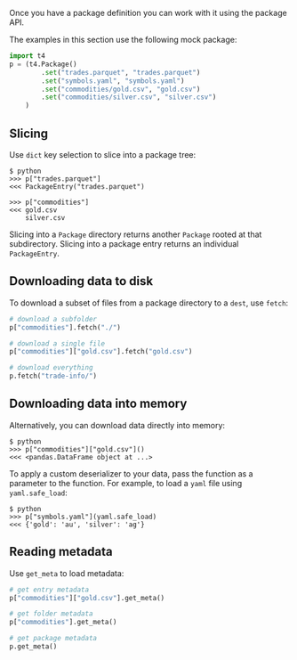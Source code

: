 Once you have a package definition you can work with it using the package API.

The examples in this section use the following mock package:

```python
import t4
p = (t4.Package()
        .set("trades.parquet", "trades.parquet")
        .set("symbols.yaml", "symbols.yaml")
        .set("commodities/gold.csv", "gold.csv")
        .set("commodities/silver.csv", "silver.csv")
    )
```


## Slicing
Use `dict` key selection to slice into a package tree:

```
$ python
>>> p["trades.parquet"]
<<< PackageEntry("trades.parquet")

>>> p["commodities"]
<<< gold.csv
    silver.csv
```

Slicing into a `Package` directory returns another `Package` rooted at that subdirectory. Slicing into a package entry returns an individual `PackageEntry`.


## Downloading data to disk
To download a subset of files from a package directory to a `dest`, use `fetch`:

```python
# download a subfolder
p["commodities"].fetch("./")

# download a single file
p["commodities"]["gold.csv"].fetch("gold.csv")

# download everything
p.fetch("trade-info/")
```

## Downloading data into memory
Alternatively, you can download data directly into memory:

```
$ python
>>> p["commodities"]["gold.csv"]()
<<< <pandas.DataFrame object at ...>
```

To apply a custom deserializer to your data, pass the function as a parameter to the function. For example, to load a `yaml` file using `yaml.safe_load`:

```
$ python
>>> p["symbols.yaml"](yaml.safe_load)
<<< {'gold': 'au', 'silver': 'ag'}
```

## Reading metadata
Use `get_meta` to load metadata:

```python
# get entry metadata
p["commodities"]["gold.csv"].get_meta()

# get folder metadata
p["commodities"].get_meta()

# get package metadata
p.get_meta()
```